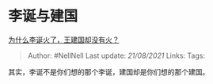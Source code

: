 # 李诞与建国
[为什么李诞火了，王建国却没有火？](https://www.zhihu.com/question/341373073/answer/822777184)

> Author: #NellNell 
Last update: *21/08/2021* 
Links:
Tags: 

其实，李诞不是你们想的那个李诞，建国却是你们想的那个建国。